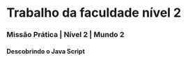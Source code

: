 # Trabalho da faculdade nível 2

### Missão Prática | Nível 2 | Mundo 2
#### Descobrindo o Java Script
